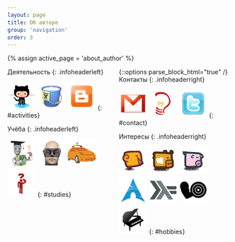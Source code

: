 ```yaml
---
layout: page
title: Об авторе
group: 'navigation'
order: 3
---
```

{% assign active_page = 'about_author' %}

<div style='float:left; width:50%' markdown='1'>
Деятельность
{: .infoheaderleft}

[![Github](/images/github.png "Github")](https://github.com/balta2ar)
[![Bitbucket](/images/bitbucket.png "Bitbucket")](https://bitbucket.org/balta2ar)
[![Blogspot](/images/blogspot.png "Blogspot")](http://baltazar-bz.blogspot.com)
{: #activities}

Учёба
{: .infoheaderleft}

[![Machine Learning, Statement of Accomplishment, December 2011](/images/ml.png "Machine Learning, Statement of Accomplishment, December 2011")](https://docs.google.com/document/d/11OT8thqIgBiwM80D_HjpiGtKTz5CnxiITPG_H6QbuUA/edit)
[![Articifial Intelligence, Statement of Accomplishment, December 2011](/images/aiclass.png "Articifial Intelligence, Statement of Accomplishment, December 2011")](https://docs.google.com/document/d/1wD_QEJ7mdzxbR_PMVEbZ_tZ0SyakJ_8Y1gBAj_S5Ufg/edit)
[![Programming a Robotic Car, Statement of Accomplishment, April 2012](/images/aicar.png "Programming a Robotic Car, Statement of Accomplishment, April 2012")](https://docs.google.com/document/d/1LpUyUwh_gGyPyKf-oxTDOy8ncQejwog1jhgMmtf59mY/edit)
[![Algorithms: Design and Analysis, Part I, Statement of Accomplishment, April 2012](/images/algo.png "Algorithms: Design and Analysis, Part I, Statement of Accomplishment, April 2012")](https://docs.google.com/document/d/1j6LlyJUGM03TxqSImyHeHoa16dSCLZQop6zmrPe8YOw/edit)
{: #studies}

</div>
{::options parse_block_html="true" /}

<div style='float:right; width:50%' markdown='1'>
Контакты
{: .infoheaderright}

<a href='mailto:baltazar.bz@gmail.com'>![Gmail](/images/gmail.png "Gmail")</a>
<a href='jabber:baltazar.bz@gmail.com'>![Jabber](/images/jabber.png "Jabber")</a>
[![Twitter](/images/twitter.png "Twitter")](http://twitter.com/baltazar_bz)
{: #contact}


Интересы
{: .infoheaderright}

[![Курочка](/images/chicken.png "Курочка")](http://ru.wikipedia.org/wiki/%D0%9A%D1%83%D1%80%D1%8F%D1%82%D0%B8%D0%BD%D0%B0)
[![Коровка](/images/cow.png "Коровка")](http://ru.wikipedia.org/wiki/%D0%93%D0%BE%D0%B2%D1%8F%D0%B4%D0%B8%D0%BD%D0%B0)
[![Свинюшенька](/images/pig.png "Свинюшенька")](http://ru.wikipedia.org/wiki/%D0%A1%D0%B2%D0%B8%D0%BD%D0%B8%D0%BD%D0%B0)
[![ArchLinux](/images/archlinux.png "ArchLinux")](http://www.archlinux.org/)
[![Haskell](/images/haskell.png "Haskell")](http://www.haskell.org/haskellwiki/Haskell)
[![Бодибилдинг](/images/bodybuilding.png "Бодибилдинг")](http://ru.wikipedia.org/wiki/%D0%9A%D1%83%D0%BB%D1%8C%D1%82%D1%83%D1%80%D0%B8%D0%B7%D0%BC)
[![Фортепиано](/images/piano.png "Фортепиано")](http://ru.wikipedia.org/wiki/%D0%A4%D0%BE%D1%80%D1%82%D0%B5%D0%BF%D0%B8%D0%B0%D0%BD%D0%BE)
{: #hobbies}
</div>

